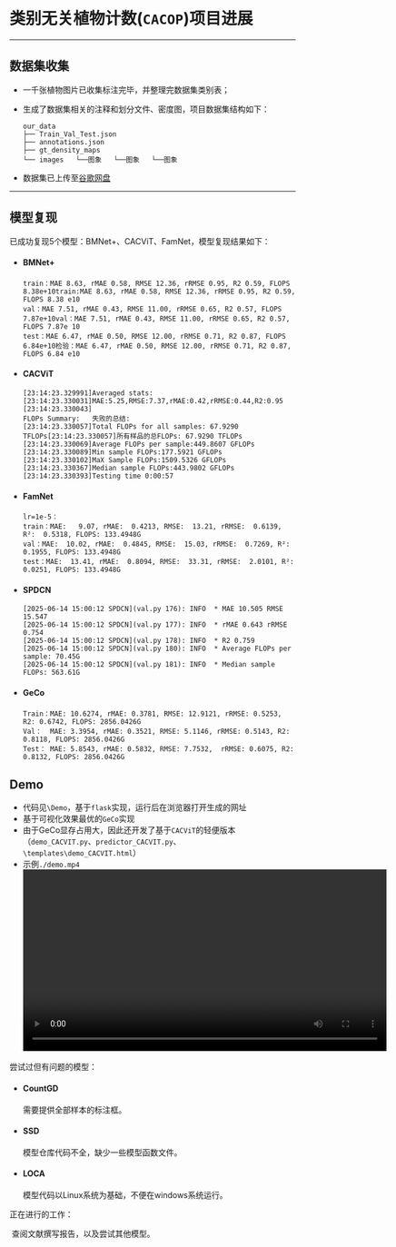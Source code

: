 # 类别无关植物计数(`CACOP`)项目进展

---

## 数据集收集

* 一千张植物图片已收集标注完毕，并整理完数据集类别表；

* 生成了数据集相关的注释和划分文件、密度图，项目数据集结构如下：

  ```
  our_data
  ├── Train_Val_Test.json
  ├── annotations.json
  ├── gt_density_maps
  └── images   └──图象   └──图象   └──图象
  ```

* 数据集已上传至[谷歌网盘](https://drive.google.com/drive/folders/18QmVV1Yxm3cWzVoxtLsw0fQFtk1zcI8j?usp=sharing)

---

## 模型复现

已成功复现5个模型：BMNet+、CACViT、FamNet，模型复现结果如下：

* #### BMNet+

  ```
  train：MAE 8.63, rMAE 0.58, RMSE 12.36, rRMSE 0.95, R2 0.59, FLOPS 8.38e+10train:MAE 8.63, rMAE 0.58, RMSE 12.36, rRMSE 0.95, R2 0.59, FLOPS 8.38 e10
  val：MAE 7.51, rMAE 0.43, RMSE 11.00, rRMSE 0.65, R2 0.57, FLOPS 7.87e+10val：MAE 7.51, rMAE 0.43, RMSE 11.00, rRMSE 0.65, R2 0.57, FLOPS 7.87e 10
  test：MAE 6.47, rMAE 0.50, RMSE 12.00, rRMSE 0.71, R2 0.87, FLOPS 6.84e+10检验：MAE 6.47, rMAE 0.50, RMSE 12.00, rRMSE 0.71, R2 0.87, FLOPS 6.84 e10
  ```

* #### CACViT

  ```
  [23:14:23.329991]Averaged stats:
  [23:14:23.330031]MAE:5.25,RMSE:7.37,rMAE:0.42,rRMSE:0.44,R2:0.95
  [23:14:23.330043]
  FLOPs Summary:   失败的总结:
  [23:14:23.330057]Total FLOPs for all samples: 67.9290 TFLOPs[23:14:23.330057]所有样品的总FLOPs: 67.9290 TFLOPs
  [23:14:23.330069]Average FLOPs per sample:449.8607 GFLOPs
  [23:14:23.330089]Min sample FLOPs:177.5921 GFLOPs
  [23:14:23.330102]MaX Sample FLOPs:1509.5326 GFLOPs
  [23:14:23.330367]Median sample FLOPs:443.9802 GFLOPs
  [23:14:23.330393]Testing time 0:00:57
  ```

* #### FamNet
  ```
  lr=1e-5：
  train：MAE:   9.07, rMAE:  0.4213, RMSE:  13.21, rRMSE:  0.6139, R²:  0.5318, FLOPS: 133.4948G
  val：MAE:  10.02, rMAE:  0.4845, RMSE:  15.03, rRMSE:  0.7269, R²:  0.1955, FLOPS: 133.4948G
  test：MAE:  13.41, rMAE:  0.8094, RMSE:  33.31, rRMSE:  2.0101, R²:  0.0251, FLOPS: 133.4948G
  ```

* #### SPDCN
  ```
  [2025-06-14 15:00:12 SPDCN](val.py 176): INFO  * MAE 10.505 RMSE 15.547
  [2025-06-14 15:00:12 SPDCN](val.py 177): INFO  * rMAE 0.643 rRMSE 0.754
  [2025-06-14 15:00:12 SPDCN](val.py 178): INFO  * R2 0.759
  [2025-06-14 15:00:12 SPDCN](val.py 180): INFO  * Average FLOPs per sample: 70.45G
  [2025-06-14 15:00:12 SPDCN](val.py 181): INFO  * Median sample FLOPs: 563.61G
  ```
* #### GeCo
  ```
  Train：MAE: 10.6274, rMAE: 0.3781, RMSE: 12.9121, rRMSE: 0.5253, R2: 0.6742, FLOPS: 2856.0426G
  Val：  MAE: 3.3954, rMAE: 0.3521, RMSE: 5.1146, rRMSE: 0.5143, R2: 0.8118, FLOPS: 2856.0426G
  Test： MAE: 5.8543, rMAE: 0.5832, RMSE: 7.7532,  rRMSE: 0.6075, R2: 0.8132, FLOPS: 2856.0426G
  ```

## Demo
  * 代码见`\Demo`，基于`flask`实现，运行后在浏览器打开生成的网址
  * 基于可视化效果最优的`GeCo`实现
  * 由于GeCo显存占用大，因此还开发了基于`CACViT`的轻便版本（`demo_CACVIT.py`、`predictor_CACVIT.py`、`\templates\demo_CACVIT.html`）
  * 示例`./demo.mp4` <video src="./demo.mp4" controls width="640"></video>

尝试过但有问题的模型：

* #### CountGD

  需要提供全部样本的标注框。

* #### SSD

  模型仓库代码不全，缺少一些模型函数文件。

* #### LOCA

  模型代码以Linux系统为基础，不便在windows系统运行。

正在进行的工作：


​       查阅文献撰写报告，以及尝试其他模型。
